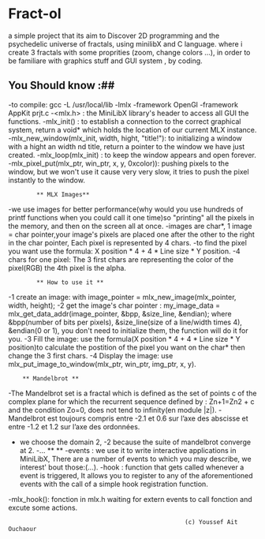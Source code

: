 # Fract-ol
a simple project that its aim to Discover 2D programming and the psychedelic universe of fractals, using minilibX and C language. where i create 3 fractals with some proprities (zoom, change colors ...), in order to be familiare with graphics stuff and GUI system
, by coding.
## You Should know :##

-to compile: gcc -L /usr/local/lib -lmlx -framework OpenGl -framework AppKit prjt.c
-<mlx.h> : the MiniLibX library's header to access all GUI the functions.
-mlx_init() : to establish a connection to the correct graphical system, return a
void* which holds the location of our current MLX instance.
-mlx_new_window(mlx_init, width, hight, "title!"): to initializing a window with a hight
an width nd title, return a pointer to the window we have just created.
-mlx_loop(mlx_init) : to keep the window appears and open forever.
-mlx_pixel_put(mlx_ptr, win_ptr, x, y, 0xcolor)): pushing pixels to the window, but we
won't use it cause very very slow, it tries to push the pixel instantly to the window.

			** MLX Images**
-we use images for better performance(why would you use hundreds of printf
 functions when you could call it one time)so "printing" all the pixels in the memory,
 and then on the screen all at once.
-images are char*, 1 image = char pointer,your image's pixels are placed one after the
other to the right in the char pointer, Each pixel is represented by 4 chars.
-to find the pixel you want use the formula: X position * 4 + 4 * Line size * Y position.
-4 chars for one pixel: The 3 first chars are representing the color of the pixel(RGB)
the 4th pixel is the alpha.

			** How to use it **
-1 create an image: with image_pointer = mlx_new_image(mlx_pointer, width, height);
-2 get the image's char pointer : my_image_data = mlx_get_data_addr(image_pointer,
&bpp, &size_line, &endian); where &bpp(number of bits per pixels), &size_line(size
of a line/width times 4), &endian(0 or 1), you don't need to initialize them,
the function will do it for you.
-3 Fill the image: use the formula(X position * 4 + 4 * Line size * Y position)to
calculate the postition of the pixel you want on the char* then change the 3 first chars.
-4 Display the image: use mlx_put_image_to_window(mlx_ptr, win_ptr, img_ptr, x, y).

		** Mandelbrot **
-The Mandelbrot set is a fractal which is defined as the set of points c of
the complex plane for which the recurrent sequence defined by : Zn+1=Zn2 + c and
the condition Zo=0, does not tend to infinity(en module |z|).
-Mandelbrot est toujours compris entre -2.1 et 0.6 sur l’axe des abscisse et
entre -1.2 et 1.2 sur l’axe des ordonnées.
- we choose the domain 2, -2 because the suite of mandelbrot converge at 2.
-...
		** **
-events : we use it to write interactive applications in MiniLibX, There are a number of
events to which you may describe, we interest' bout those:(...).
-hook : function that gets called whenever a event is triggered, It allows you to register to any
of the aforementioned events with the call of a simple hook registration function.

-mlx_hook(): fonction in mlx.h waiting for extern events to call fonction and excute some actions.



                                                      (c) Youssef Ait Ouchaour
